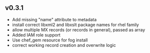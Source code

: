 ## v0.3.1
* Add missing "name" attribute to metadata
* install correct libxml2 and libxslt package names for rhel family
* allow multiple MX records (or records in general), passed as array
* Added IAM role support
* Use chef_gem resource for fog install
* correct working record creation and overwrite logic
